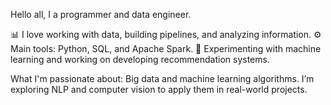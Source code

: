 Hello all, I a programmer and data engineer.

📊 I love working with data, building pipelines, and analyzing information.
⚙️ Main tools: Python, SQL, and Apache Spark.
🤖 Experimenting with machine learning and working on developing recommendation systems.

What I'm passionate about:
Big data and machine learning algorithms. I’m exploring NLP and computer vision to apply them in real-world projects.
